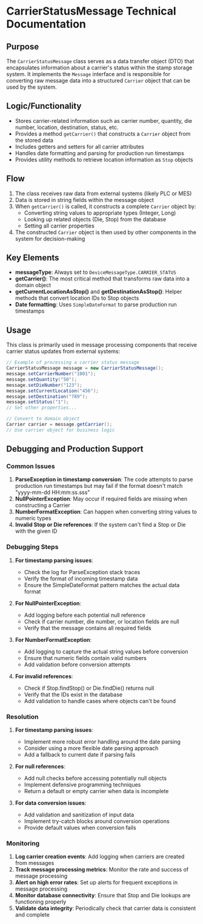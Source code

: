 # CarrierStatusMessage Technical Documentation

## Purpose
The `CarrierStatusMessage` class serves as a data transfer object (DTO) that encapsulates information about a carrier's status within the stamp storage system. It implements the `Message` interface and is responsible for converting raw message data into a structured `Carrier` object that can be used by the system.

## Logic/Functionality
- Stores carrier-related information such as carrier number, quantity, die number, location, destination, status, etc.
- Provides a method `getCarrier()` that constructs a `Carrier` object from the stored data
- Includes getters and setters for all carrier attributes
- Handles date formatting and parsing for production run timestamps
- Provides utility methods to retrieve location information as `Stop` objects

## Flow
1. The class receives raw data from external systems (likely PLC or MES)
2. Data is stored in string fields within the message object
3. When `getCarrier()` is called, it constructs a complete `Carrier` object by:
   - Converting string values to appropriate types (Integer, Long)
   - Looking up related objects (Die, Stop) from the database
   - Setting all carrier properties
4. The constructed `Carrier` object is then used by other components in the system for decision-making

## Key Elements
- **messageType**: Always set to `DeviceMessageType.CARRIER_STATUS`
- **getCarrier()**: The most critical method that transforms raw data into a domain object
- **getCurrentLocationAsStop()** and **getDestinationAsStop()**: Helper methods that convert location IDs to Stop objects
- **Date formatting**: Uses `SimpleDateFormat` to parse production run timestamps

## Usage
This class is primarily used in message processing components that receive carrier status updates from external systems:

```java
// Example of processing a carrier status message
CarrierStatusMessage message = new CarrierStatusMessage();
message.setCarrierNumber("1001");
message.setQuantity("50");
message.setDieNumber("123");
message.setCurrentLocation("456");
message.setDestination("789");
message.setStatus("1");
// Set other properties...

// Convert to domain object
Carrier carrier = message.getCarrier();
// Use carrier object for business logic
```

## Debugging and Production Support

### Common Issues
1. **ParseException in timestamp conversion**: The code attempts to parse production run timestamps but may fail if the format doesn't match "yyyy-mm-dd HH:mm:ss.sss"
2. **NullPointerException**: May occur if required fields are missing when constructing a Carrier
3. **NumberFormatException**: Can happen when converting string values to numeric types
4. **Invalid Stop or Die references**: If the system can't find a Stop or Die with the given ID

### Debugging Steps
1. **For timestamp parsing issues**:
   - Check the log for ParseException stack traces
   - Verify the format of incoming timestamp data
   - Ensure the SimpleDateFormat pattern matches the actual data format

2. **For NullPointerException**:
   - Add logging before each potential null reference
   - Check if carrier number, die number, or location fields are null
   - Verify that the message contains all required fields

3. **For NumberFormatException**:
   - Add logging to capture the actual string values before conversion
   - Ensure that numeric fields contain valid numbers
   - Add validation before conversion attempts

4. **For invalid references**:
   - Check if Stop.findStop() or Die.findDie() returns null
   - Verify that the IDs exist in the database
   - Add validation to handle cases where objects can't be found

### Resolution
1. **For timestamp parsing issues**:
   - Implement more robust error handling around the date parsing
   - Consider using a more flexible date parsing approach
   - Add a fallback to current date if parsing fails

2. **For null references**:
   - Add null checks before accessing potentially null objects
   - Implement defensive programming techniques
   - Return a default or empty carrier when data is incomplete

3. **For data conversion issues**:
   - Add validation and sanitization of input data
   - Implement try-catch blocks around conversion operations
   - Provide default values when conversion fails

### Monitoring
1. **Log carrier creation events**: Add logging when carriers are created from messages
2. **Track message processing metrics**: Monitor the rate and success of message processing
3. **Alert on high error rates**: Set up alerts for frequent exceptions in message processing
4. **Monitor database connectivity**: Ensure that Stop and Die lookups are functioning properly
5. **Validate data integrity**: Periodically check that carrier data is consistent and complete